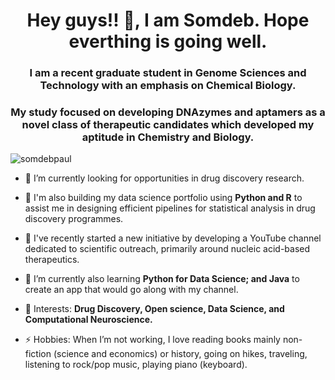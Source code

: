 <!--
**psomdeb25/psomdeb25** is a ✨ _special_ ✨ repository because its `README.md` (this file) appears on your GitHub profile.

Here are some ideas to get you started:

- 🔭 I’m currently working on ...
- 🌱 I’m currently learning ...
- 👯 I’m looking to collaborate on ...
- 🤔 I’m looking for help with ...
- 💬 Ask me about ...
- 📫 How to reach me: ...
- 😄 Pronouns: ...
- ⚡ Fun fact: ...
-->

<h1 align="center">Hey guys!! 👋, I am Somdeb. Hope everthing is going well. </h1>
<h3 align="center">I am a recent graduate student in Genome Sciences and Technology with an emphasis on Chemical Biology.</h3>
<h3 align="center">My study focused on developing DNAzymes and aptamers as a novel class of therapeutic candidates which developed my aptitude in Chemistry and Biology.</h3>

<p align="left"> <img src="https://komarev.com/ghpvc/?username=psomdeb25&color=red" alt="somdebpaul" /> </p>

- 🔭 I’m currently looking for opportunities in drug discovery research.

- 🔭 I'm also building my data science portfolio using **Python and R** to assist me in designing efficient pipelines for statistical analysis in drug discovery programmes.

- 🌱 I've recently started a new initiative by developing a YouTube channel dedicated to scientific outreach, primarily around nucleic acid-based therapeutics.

- 🌱 I’m currently also learning **Python for Data Science; and Java** to create an app that would go along with my channel.

- 🤔 Interests: **Drug Discovery, Open science, Data Science, and Computational Neuroscience.**

- ⚡ Hobbies: When I’m not working, I love reading books mainly non-fiction (science and economics) or history, going on hikes, traveling, listening to rock/pop music, playing piano (keyboard).
